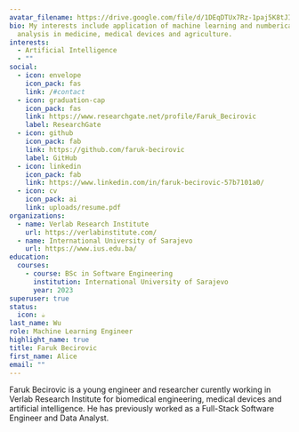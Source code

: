 ```yaml
---
avatar_filename: https://drive.google.com/file/d/1DEqDTUx7Rz-1paj5K8tJIIAjCy07d3p0/view?usp=sharing
bio: My interests include application of machine learning and numberical
  analysis in medicine, medical devices and agriculture.
interests:
  - Artificial Intelligence
  - ""
social:
  - icon: envelope
    icon_pack: fas
    link: /#contact
  - icon: graduation-cap
    icon_pack: fas
    link: https://www.researchgate.net/profile/Faruk_Becirovic
    label: ResearchGate
  - icon: github
    icon_pack: fab
    link: https://github.com/faruk-becirovic
    label: GitHub
  - icon: linkedin
    icon_pack: fab
    link: https://www.linkedin.com/in/faruk-becirovic-57b7101a0/
  - icon: cv
    icon_pack: ai
    link: uploads/resume.pdf
organizations:
  - name: Verlab Research Institute
    url: https://verlabinstitute.com/
  - name: International University of Sarajevo
    url: https://www.ius.edu.ba/
education:
  courses:
    - course: BSc in Software Engineering
      institution: International University of Sarajevo
      year: 2023
superuser: true
status:
  icon: ☕️
last_name: Wu
role: Machine Learning Engineer
highlight_name: true
title: Faruk Becirovic
first_name: Alice
email: ""
---
```

Faruk Becirovic is a young engineer and researcher curently working in Verlab Research Institute for biomedical engineering, medical devices and artificial intelligence. He has previously worked as a Full-Stack Software Engineer and Data Analyst.